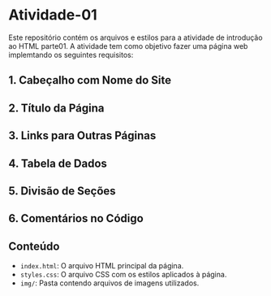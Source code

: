 # Atividade-01
Este repositório contém os arquivos e estilos para a atividade de introdução ao HTML parte01. A atividade tem como objetivo fazer uma página web implemtando os seguintes requisitos:

## 1. Cabeçalho com Nome do Site
## 2. Título da Página
## 3. Links para Outras Páginas
## 4. Tabela de Dados
## 5. Divisão de Seções
## 6. Comentários no Código

## Conteúdo

- `index.html`: O arquivo HTML principal da página.
- `styles.css`: O arquivo CSS com os estilos aplicados à página.
- `img/`: Pasta contendo arquivos de imagens utilizados.

  
  

